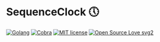 # SequenceClock 🕔

[![Golang](https://img.shields.io/badge/Made%20with-Go-73d6ec.svg)](https://www.python.org/downloads/release/python-385/)
[![Cobra](https://img.shields.io/badge/Made%20with-Cobra-e6dc57.svg)](https://github.com/spf13/cobra)
[![MIT license](https://img.shields.io/badge/License-MIT-blue.svg)](https://github.com/john98nf/SequenceClock/blob/master/LICENSE)
[![Open Source Love svg2](https://badges.frapsoft.com/os/v2/open-source.svg?v=103)](https://github.com/ellerbrock/open-source-badges/)
